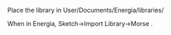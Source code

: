 Place the library in User/Documents/Energia/libraries/

When in Energia, Sketch->Import Library->Morse .

